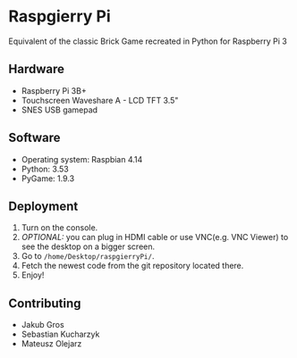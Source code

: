 # Raspgierry Pi
Equivalent of the classic Brick Game recreated in Python for Raspberry Pi 3

## Hardware

* Raspberry Pi 3B+
* Touchscreen Waveshare A - LCD TFT 3.5"
* SNES USB gamepad

## Software

* Operating system: Raspbian 4.14
* Python: 3.53
* PyGame: 1.9.3

## Deployment

1. Turn on the console.
2. *OPTIONAL:* you can plug in HDMI cable or use VNC(e.g. VNC Viewer) to see the desktop on a bigger screen.
3. Go to `/home/Desktop/raspgierryPi/`.
4. Fetch the newest code from the git repository located there.
5. Enjoy!

## Contributing

* Jakub Gros
* Sebastian Kucharzyk
* Mateusz Olejarz
